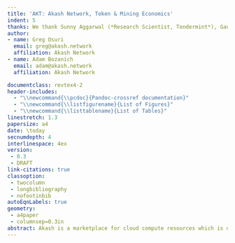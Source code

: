 ```yaml
---
title: 'AKT: Akash Network, Token & Mining Economics'
indent: 5
thanks: We thank Sunny Aggarwal (*Research Scientist, Tendermint*), Gautier Marin (*Tendermint*), Morgan Thomas (*Co-Founder, Kassir*), and Brandon Goldman (*Frm. Lead Architect, Blockfolio*) for providing valuable comments that significantly improved the manuscript.
author:
- name: Greg Osuri
  email: greg@akash.network
  affiliation: Akash Network
- name: Adam Bozanich
  email: adam@akash.network
  affiliation: Akash Network

documentclass: revtex4-2
header-includes:
  - "\\newcommand{\\pcdoc}{Pandoc-crossref documentation}"
  - "\\newcommand{\\listfigurename}{List of Figures}"
  - "\\newcommand{\\listtablename}{List of Tables}"
linestretch: 1.3
papersize: a4
date: \today
secnumdepth: 4
interlinespace: 4ex
version:
 - 0.3
 - DRAFT
link-citations: true
classoption:
 - twocolumn
 - longbibliography
 - nofootinbib
autoEqnLabels: true
geometry:
 - a4paper
 - columnsep=0.3in
abstract: Akash is a marketplace for cloud compute resources which is designed to reduce waste, thereby cutting costs for consumers and increasing revenue for providers. This paper covers the economics of the Akash Network and introduces the Akash Token (AKT). We describe an economic incentive structure designed to drive adoption and ensure the economic security of the Akash ecosystem. We propose an inflationary mechanism to achieve economic goals. We provide calculations for mining rewards and inflation rates. We also present mechanisms for allowing a multitude of fee tokens.
---
```


